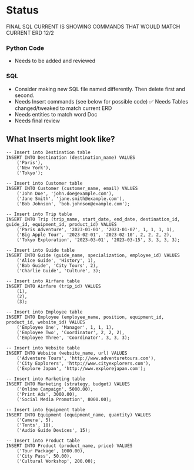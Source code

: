 # Status
FINAL SQL CURRENT IS SHOWING COMMANDS THAT WOULD MATCH CURRENT ERD 12/2
### Python Code
- Needs to be added and reviewed
### SQL
- Consider making new SQL file named differently. Then delete first and second.
- Needs Insert commands (see below for possible code)
✅ Needs Tables changed/tweaked to match current ERD
- Needs entities to match word Doc
- Needs final review
## What Inserts might look like?
    -- Insert into Destination table
    INSERT INTO Destination (destination_name) VALUES
        ('Paris'),
        ('New York'),
        ('Tokyo');
    
    -- Insert into Customer table
    INSERT INTO Customer (customer_name, email) VALUES
        ('John Doe', 'john.doe@example.com'),
        ('Jane Smith', 'jane.smith@example.com'),
        ('Bob Johnson', 'bob.johnson@example.com');
    
    -- Insert into Trip table
    INSERT INTO Trip (trip_name, start_date, end_date, destination_id, guide_id, equipment_id, product_id) VALUES
        ('Paris Adventure', '2023-01-01', '2023-01-07', 1, 1, 1, 1),
        ('Big Apple Tour', '2023-02-01', '2023-02-10', 2, 2, 2, 2),
        ('Tokyo Exploration', '2023-03-01', '2023-03-15', 3, 3, 3, 3);
    
    -- Insert into Guide table
    INSERT INTO Guide (guide_name, specialization, employee_id) VALUES
        ('Alice Guide', 'History', 1),
        ('Bob Guide', 'City Tours', 2),
        ('Charlie Guide', 'Culture', 3);
    
    -- Insert into Airfare table
    INSERT INTO Airfare (trip_id) VALUES
        (1),
        (2),
        (3);
    
    -- Insert into Employee table
    INSERT INTO Employee (employee_name, position, equipment_id, product_id, website_id) VALUES
        ('Employee One', 'Manager', 1, 1, 1),
        ('Employee Two', 'Coordinator', 2, 2, 2),
        ('Employee Three', 'Coordinator', 3, 3, 3);
    
    -- Insert into Website table
    INSERT INTO Website (website_name, url) VALUES
        ('Adventure Tours', 'http://www.adventuretours.com'),
        ('City Explorers', 'http://www.cityexplorers.com'),
        ('Explore Japan', 'http://www.explorejapan.com');
    
    -- Insert into Marketing table
    INSERT INTO Marketing (strategy, budget) VALUES
        ('Online Campaign', 5000.00),
        ('Print Ads', 3000.00),
        ('Social Media Promotion', 8000.00);
    
    -- Insert into Equipment table
    INSERT INTO Equipment (equipment_name, quantity) VALUES
        ('Camera', 5),
        ('Tents', 10),
        ('Audio Guide Devices', 15);
    
    -- Insert into Product table
    INSERT INTO Product (product_name, price) VALUES
        ('Tour Package', 1000.00),
        ('City Pass', 50.00),
        ('Cultural Workshop', 200.00);